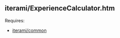 iterami/ExperienceCalculator.htm
--------------------------------

Requires:
* [iterami/common](https://github.com/iterami/common)
